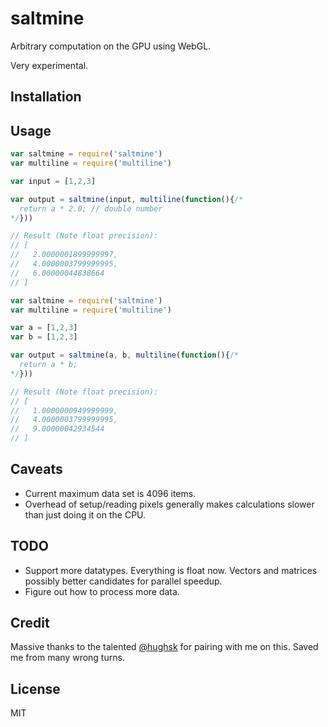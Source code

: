 # saltmine

Arbitrary computation on the GPU using WebGL.

Very experimental.

## Installation

## Usage

```js
var saltmine = require('saltmine')
var multiline = require('multiline')

var input = [1,2,3]

var output = saltmine(input, multiline(function(){/*
  return a * 2.0; // double number
*/}))

// Result (Note float precision):
// [
//   2.0000001899999997,
//   4.0000003799999995,
//   6.00000044838664
// ]
```

```js
var saltmine = require('saltmine')
var multiline = require('multiline')

var a = [1,2,3]
var b = [1,2,3]

var output = saltmine(a, b, multiline(function(){/*
  return a * b;
*/}))

// Result (Note float precision):
// [
//   1.0000000949999999,
//   4.0000003799999995,
//   9.00000042934544
// ]
```

## Caveats

* Current maximum data set is 4096 items.
* Overhead of setup/reading pixels generally makes calculations slower than just doing it on the CPU.

## TODO

* Support more datatypes. Everything is float now. Vectors and matrices possibly better candidates for parallel speedup.
* Figure out how to process more data.

## Credit

Massive thanks to the talented [@hughsk](https://github.com/hughsk) for pairing with me
on this. Saved me from many wrong turns.

## License

MIT
